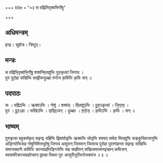 +++
title = "०३ स वह्निभिरृक्वभिर्गोषु"

+++
## अधिमन्त्रम्
इन्द्रः। सुहोत्रः। त्रिष्टुप्।

## मन्त्रः
स वह्नि॑भि॒रृक्व॑भि॒र्गोषु॒ शश्व॑न्मि॒तज्ञु॑भिः पुरु॒कृत्वा॑ जिगाय ।  
पुरः॑ पुरो॒हा सखि॑भिः सखी॒यन्दृ॒ळ्हा रु॑रोज क॒विभिः॑ क॒विः सन् ॥

## पदपाठः
सः । वह्नि॑ऽभिः । ऋक्व॑ऽभिः । गोषु॑ । शश्व॑त् । मि॒तज्ञु॑ऽभिः । पु॒रु॒ऽकृत्वा॑ । जि॒गा॒य॒ ।  
पुरः॑ । पु॒रः॒ऽहा । सखि॑ऽभिः । स॒खि॒ऽयन् । दृ॒ळ्हाः । रु॒रो॒ज॒ । क॒विऽभिः॑ । क॒विः । सन् ॥

## भाष्यम्
पुरुकृत्वा बहुकर्मकृत् सइन्द्रः वह्रिभिः ह्विषांवोढृभिः ऋक्वभिः सोतृभिः शश्वत् सर्वदा मितज्ञुभिः सङ्कुचितजानुभिः अङ्गिरोभिःसह गोषुनिमित्तभूतेषु जिगाय असुरान् जितवान् जित्वाच पुरोहा पुराणांहन्ता सइन्द्रः सखिभिः समानख्यानैः कविभिः क्रान्तप्रज्ञैरङ्गिरोभिः सह सखीयन् सखित्वमात्मनइच्छन् कविःसन् स्वयमपिक्रान्तप्रज्ञोभवन् दृह्ळा स्थिरा पुरः आसुरीःपुरीरुरोजबभंज ॥ ३ ॥